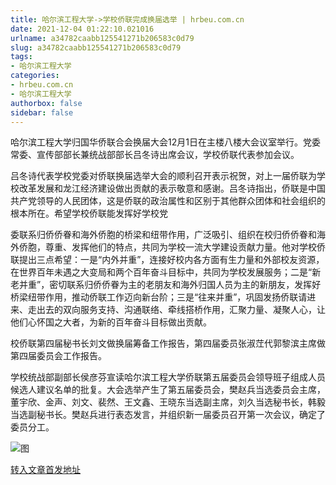 ```yaml
---
title: 哈尔滨工程大学->学校侨联完成换届选举 | hrbeu.com.cn
date: 2021-12-04 01:22:10.021016
urlname: a34782caabb125541271b206583c0d79
slug: a34782caabb125541271b206583c0d79
tags: 
- 哈尔滨工程大学
categories:
- hrbeu.com.cn
- 哈尔滨工程大学
authorbox: false
sidebar: false
---
```

哈尔滨工程大学归国华侨联合会换届大会12月1日在主楼八楼大会议室举行。党委常委、宣传部部长兼统战部部长吕冬诗出席会议，学校侨联代表参加会议。  

吕冬诗代表学校党委对侨联换届选举大会的顺利召开表示祝贺，对上一届侨联为学校改革发展和龙江经济建设做出贡献的表示敬意和感谢。吕冬诗指出，侨联是中国共产党领导的人民团体，这是侨联的政治属性和区别于其他群众团体和社会组织的根本所在。希望学校侨联能发挥好学校党
<!--more-->
委联系归侨侨眷和海外侨胞的桥梁和纽带作用，广泛吸引、组织在校归侨侨眷和海外侨胞，尊重、发挥他们的特点，共同为学校一流大学建设贡献力量。他对学校侨联提出三点希望：一是“内外并重”，连接好校内各方面有生力量和外部校友资源，在世界百年未遇之大变局和两个百年奋斗目标中，共同为学校发展服务；二是“新老并重”，密切联系归侨侨眷为主的老朋友和海外归国人员为主的新朋友，发挥好桥梁纽带作用，推动侨联工作迈向新台阶；三是“往来并重”，巩固发扬侨联请进来、走出去的双向服务支持、沟通联络、牵线搭桥作用，汇聚力量、凝聚人心，让他们心怀国之大者，为新的百年奋斗目标做出贡献。

校侨联第四届秘书长刘文做换届筹备工作报告，第四届委员张淑茳代郭黎滨主席做第四届委员会工作报告。

学校统战部副部长侯彦芬宣读哈尔滨工程大学侨联第五届委员会领导班子组成人员候选人建议名单的批复。大会选举产生了第五届委员会，樊赵兵当选委员会主席，董宇欣、金声、刘文、裴然、王文鑫、王晓东当选副主席，刘久当选秘书长，韩毅当选副秘书长。樊赵兵进行表态发言，并组织新一届委员召开第一次会议，确定了委员分工。

![图](http://gongxue.cn/__local/E/E5/1D/AA6D82D32AEC8E5B4E0C7BB4481_71962A81_1940D.jpg)

[转入文章首发地址](http://gongxue.cn/info/1141/69032.htm)